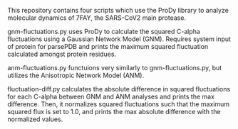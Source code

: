 This repository contains four scripts which use the ProDy library to analyze molecular dynamics of 7FAY, the SARS-CoV2 main protease.

gnm-fluctuations.py uses ProDy to calculate the squared C-alpha fluctuations using a Gaussian Network Model (GNM). Requires system input of protein for parsePDB and prints the maximum squared fluctuation calculated amongst protein residues.

anm-fluctuations.py functuions very similarly to gnm-fluctuations.py, but utilizes the Anisotropic Network Model (ANM).

fluctuation-diff.py calculates the absolute difference in squared fluctuations for each C-alpha between GNM and ANM analyses and prints the max difference. Then, it normalizes squared fluctuations such that the maximum squared flux is set to 1.0, and prints the max absolute difference with the normalized values.
